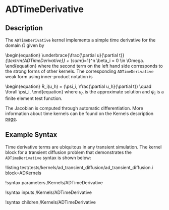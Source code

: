 # ADTimeDerivative

## Description

The `ADTimeDerivative` kernel implements a simple time derivative for the domain $\Omega$ given by

\begin{equation}
\underbrace{\frac{\partial u}{\partial t}}_{\textrm{ADTimeDerivative}} +
\sum_{i=1}^n \beta_i = 0 \in \Omega.
\end{equation}
where the second term on the left hand side corresponds to the strong forms of
other kernels. The corresponding `ADTimeDerivative` weak form using inner-product notation is

\begin{equation}
R_i(u_h) = (\psi_i, \frac{\partial u_h}{\partial t}) \quad \forall \psi_i,
\end{equation}
where $u_h$ is the approximate solution and $\psi_i$ is a finite element test function.

The Jacobian is computed through automatic differentiation. More information about time kernels can be
found on the Kernels description [page](syntax/Kernels/index.md).

## Example Syntax

Time derivative terms are ubiquitous in any transient simulation. The kernel
block for a transient diffusion problem that demonstrates the
`ADTimeDerivative` syntax is shown below:

!listing test/tests/kernels/ad_transient_diffusion/ad_transient_diffusion.i block=ADKernels

!syntax parameters /Kernels/ADTimeDerivative<RESIDUAL>

!syntax inputs /Kernels/ADTimeDerivative<RESIDUAL>

!syntax children /Kernels/ADTimeDerivative<RESIDUAL>
